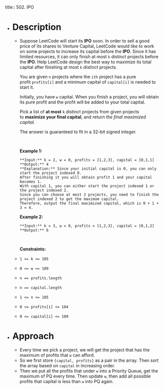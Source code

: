 title:: 502. IPO

- # Description
	- Suppose LeetCode will start its **IPO** soon. In order to sell a good price of its shares to Venture Capital, LeetCode would like to work on some projects to increase its capital before the **IPO**. Since it has limited resources, it can only finish at most `k` distinct projects before the **IPO**. Help LeetCode design the best way to maximize its total capital after finishing at most `k` distinct projects.
	  
	  You are given `n` projects where the `ith` project has a pure profit `profits[i]` and a minimum capital of `capital[i]` is needed to start it.
	  
	  Initially, you have `w` capital. When you finish a project, you will obtain its pure profit and the profit will be added to your total capital.
	  
	  Pick a list of **at most** `k` distinct projects from given projects to **maximize your final capital**, and return *the final maximized capital*.
	  
	  The answer is guaranteed to fit in a 32-bit signed integer.
	  
	   
	  
	  **Example 1:**
	  
	  ```
	  **Input:** k = 2, w = 0, profits = [1,2,3], capital = [0,1,1]
	  **Output:** 4
	  **Explanation:** Since your initial capital is 0, you can only start the project indexed 0.
	  After finishing it you will obtain profit 1 and your capital becomes 1.
	  With capital 1, you can either start the project indexed 1 or the project indexed 2.
	  Since you can choose at most 2 projects, you need to finish the project indexed 2 to get the maximum capital.
	  Therefore, output the final maximized capital, which is 0 + 1 + 3 = 4.
	  ```
	  
	  **Example 2:**
	  
	  ```
	  **Input:** k = 3, w = 0, profits = [1,2,3], capital = [0,1,2]
	  **Output:** 6
	  ```
	  
	   
	  
	  **Constraints:**
	- `1 <= k <= 105`
	- `0 <= w <= 109`
	- `n == profits.length`
	- `n == capital.length`
	- `1 <= n <= 105`
	- `0 <= profits[i] <= 104`
	- `0 <= capital[i] <= 109`
- # Approach
	- Every time we pick a project, we will get the project that has the maximum of profits that `w` can afford.
	- So we first store `{capital, profits}` as a pair in the array. Then sort the array based on `capital` in increasing order.
	- Then we put all the profits that under `w` into a Priority Queue, get the maximum of PQ every time. Then update `w`, then add all possible profits that capital is less than `w` into PQ again.